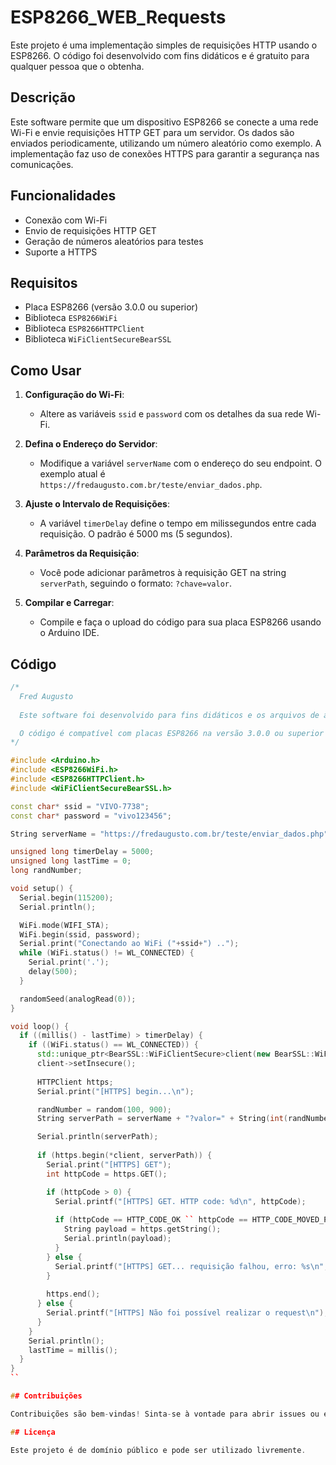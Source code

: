 # ESP8266_WEB_Requests

Este projeto é uma implementação simples de requisições HTTP usando o ESP8266. O código foi desenvolvido com fins didáticos e é gratuito para qualquer pessoa que o obtenha.

## Descrição

Este software permite que um dispositivo ESP8266 se conecte a uma rede Wi-Fi e envie requisições HTTP GET para um servidor. Os dados são enviados periodicamente, utilizando um número aleatório como exemplo. A implementação faz uso de conexões HTTPS para garantir a segurança nas comunicações.

## Funcionalidades

- Conexão com Wi-Fi
- Envio de requisições HTTP GET
- Geração de números aleatórios para testes
- Suporte a HTTPS

## Requisitos

- Placa ESP8266 (versão 3.0.0 ou superior)
- Biblioteca `ESP8266WiFi`
- Biblioteca `ESP8266HTTPClient`
- Biblioteca `WiFiClientSecureBearSSL`

## Como Usar

1. **Configuração do Wi-Fi**: 
   - Altere as variáveis `ssid` e `password` com os detalhes da sua rede Wi-Fi.

2. **Defina o Endereço do Servidor**:
   - Modifique a variável `serverName` com o endereço do seu endpoint. O exemplo atual é `https://fredaugusto.com.br/teste/enviar_dados.php`.

3. **Ajuste o Intervalo de Requisições**:
   - A variável `timerDelay` define o tempo em milissegundos entre cada requisição. O padrão é 5000 ms (5 segundos).

4. **Parâmetros da Requisição**:
   - Você pode adicionar parâmetros à requisição GET na string `serverPath`, seguindo o formato: `?chave=valor`.

5. **Compilar e Carregar**:
   - Compile e faça o upload do código para sua placa ESP8266 usando o Arduino IDE.

## Código

```cpp
/*
  Fred Augusto
  
  Este software foi desenvolvido para fins didáticos e os arquivos de associados são gratuitos a qualquer pessoa que obtenha uma cópia.

  O código é compatível com placas ESP8266 na versão 3.0.0 ou superior
*/

#include <Arduino.h>
#include <ESP8266WiFi.h>
#include <ESP8266HTTPClient.h>
#include <WiFiClientSecureBearSSL.h>

const char* ssid = "VIVO-7738";
const char* password = "vivo123456";

String serverName = "https://fredaugusto.com.br/teste/enviar_dados.php";

unsigned long timerDelay = 5000;
unsigned long lastTime = 0;
long randNumber;

void setup() {
  Serial.begin(115200);
  Serial.println();

  WiFi.mode(WIFI_STA);
  WiFi.begin(ssid, password);
  Serial.print("Conectando ao WiFi ("+ssid+") ..");
  while (WiFi.status() != WL_CONNECTED) {
    Serial.print('.');
    delay(500);
  }

  randomSeed(analogRead(0));
}

void loop() {
  if ((millis() - lastTime) > timerDelay) {
    if ((WiFi.status() == WL_CONNECTED)) {
      std::unique_ptr<BearSSL::WiFiClientSecure>client(new BearSSL::WiFiClientSecure);
      client->setInsecure();
      
      HTTPClient https;
      Serial.print("[HTTPS] begin...\n");

      randNumber = random(100, 900);
      String serverPath = serverName + "?valor=" + String(int(randNumber));

      Serial.println(serverPath);
      
      if (https.begin(*client, serverPath)) {
        Serial.print("[HTTPS] GET");
        int httpCode = https.GET();

        if (httpCode > 0) {
          Serial.printf("[HTTPS] GET. HTTP code: %d\n", httpCode);
          
          if (httpCode == HTTP_CODE_OK `` httpCode == HTTP_CODE_MOVED_PERMANENTLY) {
            String payload = https.getString();
            Serial.println(payload);
          }
        } else {
          Serial.printf("[HTTPS] GET... requisição falhou, erro: %s\n", https.errorToString(httpCode).c_str());
        }
  
        https.end();
      } else {
        Serial.printf("[HTTPS] Não foi possível realizar o request\n");
      }
    }
    Serial.println();    
    lastTime = millis();
  }
}
``

## Contribuições

Contribuições são bem-vindas! Sinta-se à vontade para abrir issues ou enviar pull requests.

## Licença

Este projeto é de domínio público e pode ser utilizado livremente.
